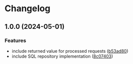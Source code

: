 # Changelog

## 1.0.0 (2024-05-01)


### Features

* include returned value for processed requests ([b53ad80](https://github.com/3rs4lg4d0/idempotentizer/commit/b53ad80f5c83031206d91e6f604c7563c1f5b138))
* include SQL repository implementation ([8c07403](https://github.com/3rs4lg4d0/idempotentizer/commit/8c07403a5ddd4533ba64e9b59126c51224550043))
